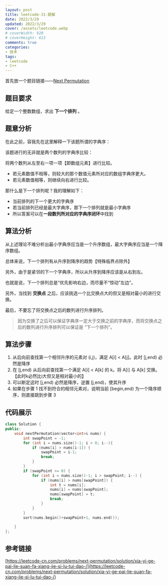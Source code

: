 ```yaml
---
layout: post
title: leetcode-31-题解
date: 2022/3/29
updated: 2022/3/29
cover: /assets/leetcode.webp
# coverWidth: 920
# coverHeight: 613
comments: true
categories: 
- 技术
tags:
- leetcode
- C++
---
```


首先放一个题目链接——[Next Permutation](https://leetcode-cn.com/problems/next-permutation/)

## 题目要求
给定一个整数数组，求出 **下一个排列** 。

## 题意分析
在此之前，容我先在这里解释一下该题所谓的字典序：

该题进行的无非就是两个数列的字典序比较：

将两个数列从左至右一项一项【即数组元素】进行比较。

- 若元素数值不相等，则较大的那个数值元素所对应的数组字典序更大。
- 若元素数值相等，则继续向右进行比较。

那什么是下一个排列呢？我的理解如下：
- 当前排列的下一个更大的字典序
- 若当前排列已经是最大字典序，那下一个排列就是最小字典序
- 所以答案可以在**一段数列所对应的字典序闭环**中找到

## 算法分析
从上述理论不难分析出最小字典序应当是一个升序数组，最大字典序应当是一个降序数组。

总体来说，下一个排列有从升序到降序的趋势【特殊临界点除外】

另外，由于是紧邻的下一个字典序，所以从升序到降序应该是从右到左。

也就是说，下一个排列总是“优先影响右边，而尽量不“惊动”左边”。

另外，当找到 **交换点** 之后，应该挑选一个比交换点大的但又是相对最小的进行交换。

最后，不要忘了将交换点之后的数列进行升序排列。

> 因为交换了之后可以保证字典序一定大于交换之前的字典序，而将交换点之后的数列进行升序排列可以保证是 “下一个排列”。

## 算法步骤
1. 从后向前查找第一个相邻升序的元素对 (i,j)，满足 A[i] < A[j]。此时 [j,end) 必然是降序
2. 在 [j,end) 从后向前查找第一个满足 A[i] < A[k] 的 k。将 A[i] 与 A[k] 交换。【此时k必然比i大但又是相对最小的】
3. 可以断定这时 [j,end) 必然是降序，逆置 [j,end)，使其升序
4. 如果在步骤 1 找不到符合的相邻元素对，说明当前 [begin,end) 为一个降序顺序，则直接跳到步骤 3

## 代码展示
```cpp
class Solution {
public:
    void nextPermutation(vector<int>& nums) {
        int swapPoint = -1;
        for (int i = nums.size()-1; i > 0; i--){
            if (nums[i] > nums[i-1]) {
                swapPoint = i-1;
                break;
            }
        }
        if (swapPoint >= 0) {
            for (int i = nums.size()-1; i > swapPoint; i--) {
                if (nums[i] > nums[swapPoint]) {
                    int t = nums[i];
                    nums[i] = nums[swapPoint];
                    nums[swapPoint] = t;
                    break;
                }
            }
        }
        sort(nums.begin()+swapPoint+1, nums.end());
        
    }
};
```

## 参考链接
[https://leetcode-cn.com/problems/next-permutation/solution/xia-yi-ge-pai-lie-suan-fa-xiang-jie-si-lu-tui-dao-/](https://leetcode-cn.com/problems/next-permutation/solution/xia-yi-ge-pai-lie-suan-fa-xiang-jie-si-lu-tui-dao-/)